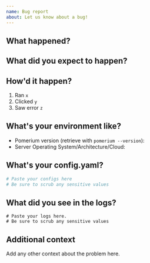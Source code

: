 ```yaml
---
name: Bug report
about: Let us know about a bug!
---
```


## What happened?

## What did you expect to happen?

## How'd it happen?

1. Ran `x`
2. Clicked `y`
3. Saw error `z`

## What's your environment like?

- Pomerium version (retrieve with `pomerium --version`):
- Server Operating System/Architecture/Cloud:

## What's your config.yaml?

```config.yaml
# Paste your configs here
# Be sure to scrub any sensitive values
```

## What did you see in the logs?

```logs
# Paste your logs here.
# Be sure to scrub any sensitive values
```

## Additional context

Add any other context about the problem here.
